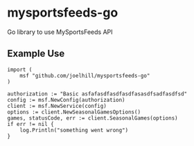 # mysportsfeeds-go
Go library to use MySportsFeeds API

## Example Use

```
import (
    msf "github.com/joelhill/mysportsfeeds-go"
)

authorization := "Basic asfafasdfasdfasdfasasdfsadfasdfsd"
config := msf.NewConfig(authorization)
client := msf.NewService(config)
options := client.NewSeasonalGamesOptions()
games, statusCode, err := client.SeasonalGames(options)
if err != nil {
    log.Println("something went wrong")
}
```